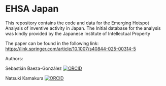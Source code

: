 # EHSA Japan

This repository contains the code and data for the Emerging Hotspot Analysis of inventive activity in Japan. The Initial database for the analysis was kindly provided by the Japanese Institute of Intellectual Property

The paper can be found in the following link: https://link.springer.com/article/10.1007/s40844-025-00314-5

Authors:

Sebastián Baeza-González [![ORCID](https://info.orcid.org/wp-content/uploads/2019/11/orcid_16x16.png)](https://orcid.org/0000-0002-0721-3813)

Natsuki Kamakura [![ORCID](https://info.orcid.org/wp-content/uploads/2019/11/orcid_16x16.png)](https://orcid.org/0000-0002-0991-9617)